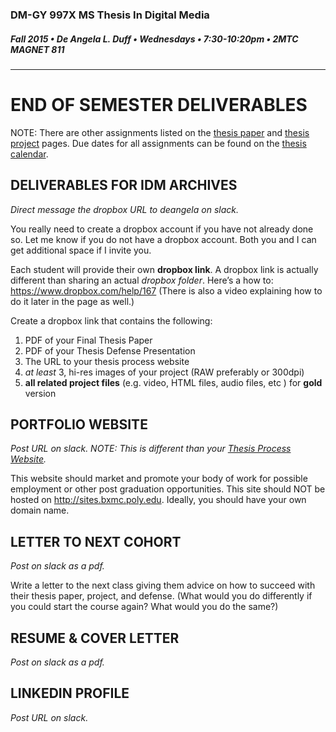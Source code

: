 ### DM-GY 997X MS Thesis In Digital Media
##### Fall 2015 • De Angela L. Duff • Wednesdays • 7:30-10:20pm • 2MTC MAGNET 811 

---

# END OF SEMESTER DELIVERABLES
NOTE: There are other assignments listed on the [thesis paper](dm997X_ms_thesis_paper.md) and [thesis project](dm997X_ms_thesis_project.md) pages. Due dates for all assignments can be found on the [thesis calendar](dm997X_ms_thesis_calendar.md).


## DELIVERABLES FOR IDM ARCHIVES 

*Direct message the dropbox URL to deangela on slack.*

You really need to create a dropbox account if you have not already done so. Let me know if you do not have a dropbox account. Both you and I can get additional space if I invite you.

Each student will provide their own **dropbox link**. A dropbox link is actually different than sharing an actual *dropbox folder*. Here’s a how to: https://www.dropbox.com/help/167 (There is also a video explaining how to do it later in the page as well.) 
 
Create a dropbox link that contains the following: 
1. PDF of your Final Thesis Paper
2. PDF of your Thesis Defense Presentation
3. The URL to your thesis process website
2. *at least* 3, hi-res images of your project (RAW preferably or 300dpi)
3. **all related project files** (e.g. video, HTML files, audio files, etc ) for **gold** version


## PORTFOLIO WEBSITE

*Post URL on slack. NOTE: This is different than your <a href="dm4003_thesis_website.md">Thesis Process Website</a>.*

This website should market and promote your body of work for possible employment or other post graduation opportunities. This site should NOT be hosted on http://sites.bxmc.poly.edu. Ideally, you should have your own domain name.


## LETTER TO NEXT COHORT  

*Post on slack as a pdf.*

Write a letter to the next class giving them advice on how to succeed with their thesis paper, project, and defense. (What would you do differently if you could start the course again? What would you do the same?)

## RESUME & COVER LETTER
*Post on slack as a pdf.*

## LINKEDIN PROFILE
*Post URL on slack.*






